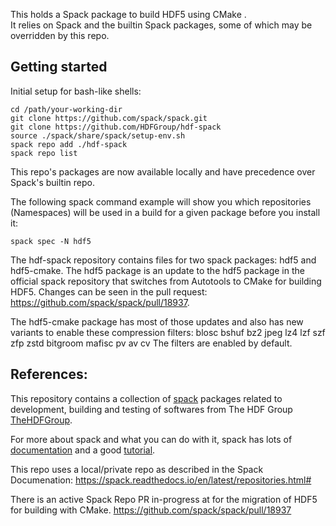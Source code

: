 This holds a Spack package to build HDF5 using CMake .  
It relies on Spack and the builtin Spack packages, some of which may be overridden by this repo.

## Getting started

Initial setup for bash-like shells:

```
cd /path/your-working-dir
git clone https://github.com/spack/spack.git
git clone https://github.com/HDFGroup/hdf-spack
source ./spack/share/spack/setup-env.sh
spack repo add ./hdf-spack
spack repo list
```
This repo's packages are now available locally and have precedence over Spack's builtin repo.

The following spack command example will show you which repositories (Namespaces) will be used in a build for a given package before you install it:

```
spack spec -N hdf5
```

The hdf-spack repository contains files for two spack packages:  hdf5 and hdf5-cmake.
The hdf5 package is an update to the hdf5 package in the official spack repository
that switches from Autotools to CMake for building HDF5.  Changes can be seen in the
pull request:  https://github.com/spack/spack/pull/18937.

The hdf5-cmake package has most of those updates and also has new variants to enable
these compression filters:
    blosc bshuf bz2 jpeg lz4 lzf szf
    zfp zstd bitgroom mafisc pv av cv
The filters are enabled by default.

## References: 

This repository contains a collection of [spack](https://spack.io/) packages related to development, building and testing of softwares from The HDF Group [TheHDFGroup](https://www.hdfgroup.org).

For more about spack and what you can do with it, spack has lots of
[documentation](https://spack.readthedocs.io/en/latest/) and a good
[tutorial](https://spack.readthedocs.io/en/latest/tutorial_sc16.html).

This repo uses a local/private repo as described in the Spack Documenation: https://spack.readthedocs.io/en/latest/repositories.html#

There is an active Spack Repo PR in-progress at for the migration of HDF5 for building with CMake.
https://github.com/spack/spack/pull/18937
